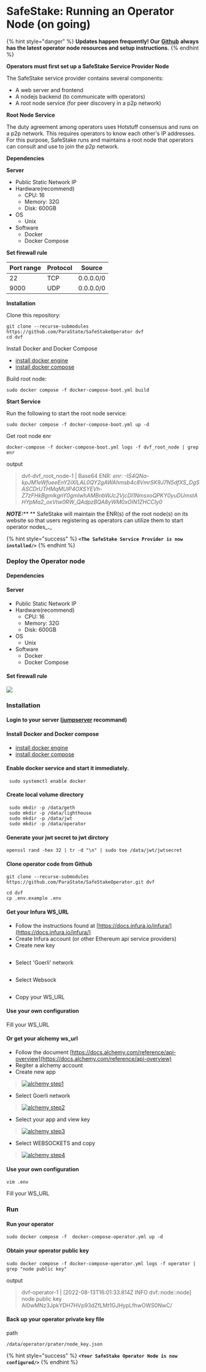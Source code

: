 # SafeStake: Running an Operator Node (on going)

{% hint style="danger" %}
**Updates happen frequently! Our** [**Github**](https://github.com/ParaState/SafeStakeOperator) **always has the latest
operator node resources and setup instructions.**
{% endhint %}

**Operators must first set up a SafeStake Service Provider Node**

The SafeStake service provider contains several components:

* A web server and frontend
* A nodejs backend (to communicate with operators)
* A root node service (for peer discovery in a p2p network)

**Root Node Service**

The duty agreement among operators uses Hotstuff consensus and runs on a p2p network. This requires operators to know
each other's IP addresses. For this purpose, SafeStake runs and maintains a root node that operators can consult and use
to join the p2p network.

**Dependencies**

**Server**

* Public Static Network IP
* Hardware(recommend)
    * CPU: 16
    * Memory: 32G
    * Disk: 600GB
* OS
    * Unix
* Software
    * Docker
    * Docker Compose

**Set firewall rule**

| Port range | Protocol | Source    |
| ---------- | -------- | --------- |
| 22         | TCP      | 0.0.0.0/0 |
| 9000       | UDP      | 0.0.0.0/0 |

**Installation**

Clone this repository:

```
git clone --recurse-submodules https://github.com/ParaState/SafeStakeOperator dvf
cd dvf
```

Install Docker and Docker Compose

* [install docker engine](https://docs.docker.com/engine/install/)
* [install docker compose](https://docs.docker.com/compose/install/)

Build root node:

```
sudo docker compose -f docker-compose-boot.yml build
```

**Start Service**

Run the following to start the root node service:

```
sudo docker compose -f docker-compose-boot.yml up -d
```

Get root node enr

```
docker-compose -f docker-compose-boot.yml logs -f dvf_root_node | grep enr
```

output

> dvf-dvf\_root\_node-1 | Base64 ENR: _enr:
-IS4QNa-kpJM1eWfueeEnY2iXlLAL0QY2gAWAhmsb4c8VmrSK9J7N5dfXS\_DgSASCDrUTHMqMUlP4OXSYEVh-Z7zFHkBgmlkgnY0gmlwhAMBnbWJc2VjcDI1NmsxoQPKY0yuDUmstAHYpMa2\_oxVtw0RW\_QAdpzBQA8yWM0xOIN1ZHCCIy0_

_**NOTE:**_** ** SafeStake will maintain the ENR(s) of the root node(s) on its website so that users registering as
operators can utilize them to start operator nodes_**.**_

{% hint style="success" %}
**`<The SafeStake Service Provider is now installed/>`**
{% endhint %}

### **Deploy the Operator node**

#### Dependencies

#### Server

* Public Static Network IP
* Hardware(recommend)
    * CPU: 16
    * Memory: 32G
    * Disk: 600GB
* OS
    * Unix
* Software
    * Docker
    * Docker Compose

#### Set firewall rule

![](<.gitbook/assets/image (3).png>)

### Installation

#### Login to your server ([jumpserver](https://www.jumpserver.org/) recommand)

#### Install Docker and Docker compose

* [install docker engine](https://docs.docker.com/engine/install/)
* [install docker compose](https://docs.docker.com/compose/install/)

#### Enable docker service and start it immediately.

```
 sudo systemctl enable docker
```

#### Create local volume directory

```
 sudo mkdir -p /data/geth
 sudo mkdir -p /data/lighthouse
 sudo mkdir -p /data/jwt
 sudo mkdir -p /data/operator
```

#### Generate your jwt secret to jwt dirctory

```
openssl rand -hex 32 | tr -d "\n" | sudo tee /data/jwt/jwtsecret
```

#### Clone operator code from Github

```
git clone --recurse-submodules https://github.com/ParaState/SafeStakeOperator.git dvf
```

```
cd dvf
cp .env.example .env
```

#### Get your Infura WS\_URL

* Follow the instructions found at [https://docs.infura.io/infura/](https://docs.infura.io/infura/)
* Create Infura account (or other Ethereum api service providers)&#x20;
* Create new key

<figure><img src=".gitbook/assets/image (8).png" alt=""><figcaption></figcaption></figure>

* Select 'Goerli' network

<figure><img src=".gitbook/assets/image (10).png" alt=""><figcaption></figcaption></figure>

* Select Websock

<figure><img src=".gitbook/assets/image.png" alt=""><figcaption></figcaption></figure>

* Copy your WS\_URL

#### Use your own configuration

Fill your WS\_URL

#### Or get your alchemy ws\_url

* Follow the document [https://docs.alchemy.com/reference/api-overview](https://docs.alchemy.com/reference/api-overview)
* Regiter a alchemy account
* Create new app

> [![alchemy step1](https://github.com/ParaState/SafeStakeOperator/raw/main/imgs/alchemy-step1.png?raw=true)](imgs/alchemy-step1.png)

* Select Goerli network

> [![alchemy step2](https://github.com/ParaState/SafeStakeOperator/raw/main/imgs/alchemy-step2.png?raw=true)](imgs/alchemy-step2.png)

* Select your app and view key

> [![alchemy step3](https://github.com/ParaState/SafeStakeOperator/raw/main/imgs/alchemy-step3.png?raw=true)](imgs/alchemy-step3.png)

* Select WEBSOCKETS and copy

> [![alchemy step4](https://github.com/ParaState/SafeStakeOperator/raw/main/imgs/alchemy-step4.png?raw=true)](imgs/alchemy-step4.png)

#### Use your own configuration

```
vim .env
```

Fill your WS\_URL

### Run

#### Run your operator

```
sudo docker compose -f  docker-compose-operator.yml up -d
```

#### Obtain your operator public key

```
sudo docker compose -f docker-compose-operator.yml logs -f operator | grep "node public key"
```

output

> dvf-operator-1 | \[2022-08-13T16:01:33.814Z INFO dvf::node::node] node public key
> Al0wMNz3JpkYDH7HVp93dZfLMt1GJHypLfhwOWS0NwC/

#### Back up your operator private key file

path

```
/data/operator/prater/node_key.json
```

{% hint style="success" %}
**`<Your SafeStake Operator Node is now configured/>`**
{% endhint %}

##
